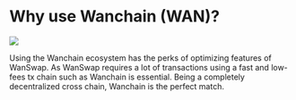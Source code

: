 # Why use Wanchain (WAN)?

![](/docs/wanbridge3.png)

Using the Wanchain ecosystem has the perks of optimizing features of WanSwap. As WanSwap requires a lot of transactions using a fast and low-fees tx chain such as Wanchain is essential. Being a completely decentralized cross chain, Wanchain is the perfect match.
